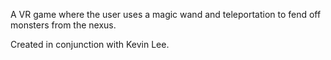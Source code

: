 A VR game where the user uses a magic wand and teleportation to fend off monsters from the nexus.

Created in conjunction with Kevin Lee.
